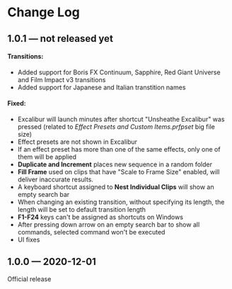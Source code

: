 # Change Log

## 1.0.1 — not released yet

#### Transitions:

* Added support for Boris FX Continuum, Sapphire, Red Giant Universe and Film Impact v3 transitions
* Added support for Japanese and Italian transtition names

#### Fixed:

* Excalibur will launch minutes after shortcut "Unsheathe Excalibur" was pressed \(related to _Effect Presets and Custom Items.prfpset_ big file size\)
* Effect presets are not shown in Excalibur
* If an effect preset has more than one of the same effects, only one of them will be applied
* **Duplicate and Increment** places new sequence in a random folder
* **Fill Frame** used on clips that have "Scale to Frame Size" enabled, will deliver inaccurate results.
* A keyboard shortcut assigned to **Nest Individual Clips** will show an empty search bar
* When changing an existing transition, without specifying its length, the length will be set to default transition length
* **F1-F24** keys can't be assigned as shortcuts on Windows
* After pressing down arrow on an empty search bar to show all commands, selected command won't be executed
* UI fixes

## 1.0.0 — 2020-12-01

Official release

